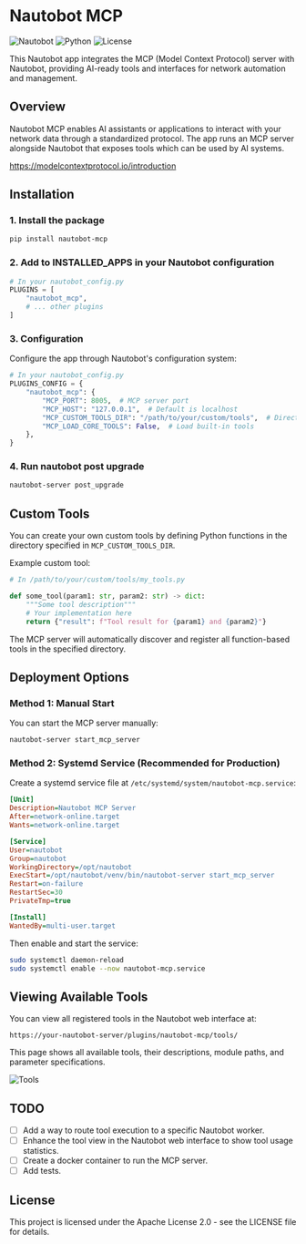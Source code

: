 # Nautobot MCP

![Nautobot](https://img.shields.io/badge/Nautobot-2.0+-blue)
![Python](https://img.shields.io/badge/Python-3.8+-blue)
![License](https://img.shields.io/badge/License-Apache%202.0-blue)

This Nautobot app integrates the MCP (Model Context Protocol) server with Nautobot, providing AI-ready tools and interfaces for network automation and management.

## Overview

Nautobot MCP enables AI assistants or applications to interact with your network data through a standardized protocol. The app runs an MCP server alongside Nautobot that exposes tools which can be used by AI systems.

https://modelcontextprotocol.io/introduction

## Installation

### 1. Install the package

```bash
pip install nautobot-mcp
```

### 2. Add to INSTALLED_APPS in your Nautobot configuration

```python
# In your nautobot_config.py
PLUGINS = [
    "nautobot_mcp",
    # ... other plugins
]
```

### 3. Configuration

Configure the app through Nautobot's configuration system:

```python
# In your nautobot_config.py
PLUGINS_CONFIG = {
    "nautobot_mcp": {
        "MCP_PORT": 8005,  # MCP server port
        "MCP_HOST": "127.0.0.1",  # Default is localhost
        "MCP_CUSTOM_TOOLS_DIR": "/path/to/your/custom/tools",  # Directory for custom tools
        "MCP_LOAD_CORE_TOOLS": False,  # Load built-in tools
    },
}
```

### 4. Run nautobot post upgrade

```bash
nautobot-server post_upgrade
```

## Custom Tools

You can create your own custom tools by defining Python functions in the directory specified in `MCP_CUSTOM_TOOLS_DIR`. 

Example custom tool:

```python
# In /path/to/your/custom/tools/my_tools.py

def some_tool(param1: str, param2: str) -> dict:
    """Some tool description"""
    # Your implementation here
    return {"result": f"Tool result for {param1} and {param2}"}
```

The MCP server will automatically discover and register all function-based tools in the specified directory.

## Deployment Options

### Method 1: Manual Start

You can start the MCP server manually:

```bash
nautobot-server start_mcp_server
```

### Method 2: Systemd Service (Recommended for Production)

Create a systemd service file at `/etc/systemd/system/nautobot-mcp.service`:

```ini
[Unit]
Description=Nautobot MCP Server
After=network-online.target
Wants=network-online.target

[Service]
User=nautobot
Group=nautobot
WorkingDirectory=/opt/nautobot
ExecStart=/opt/nautobot/venv/bin/nautobot-server start_mcp_server
Restart=on-failure
RestartSec=30
PrivateTmp=true

[Install]
WantedBy=multi-user.target
```

Then enable and start the service:

```bash
sudo systemctl daemon-reload
sudo systemctl enable --now nautobot-mcp.service
```

## Viewing Available Tools

You can view all registered tools in the Nautobot web interface at:

```
https://your-nautobot-server/plugins/nautobot-mcp/tools/
```

This page shows all available tools, their descriptions, module paths, and parameter specifications.

![Tools](static/mcp_tools_example.PNG)

## TODO

- [ ] Add a way to route tool execution to a specific Nautobot worker.
- [ ] Enhance the tool view in the Nautobot web interface to show tool usage statistics.
- [ ] Create a docker container to run the MCP server.
- [ ] Add tests.

## License

This project is licensed under the Apache License 2.0 - see the LICENSE file for details. 
